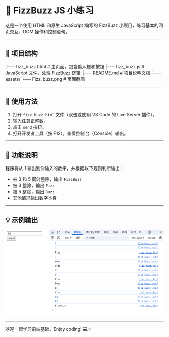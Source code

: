# 🧮 FizzBuzz JS 小练习

这是一个使用 HTML 和原生 JavaScript 编写的 FizzBuzz 小项目，练习基本的网页交互、DOM 操作和控制语句。


---

## 📁 项目结构
├── fizz_buzz.html # 主页面，包含输入框和按钮
├── fizz_buzz.js # JavaScript 文件，处理 FizzBuzz 逻辑
├── README.md # 项目说明文档
└── assets/
    └── Fizz_buzz.png # 页面截图

---

## 🚀 使用方法

1. 打开 `fizz_buzz.html` 文件（双击或使用 VS Code 的 Live Server 插件）。
2. 输入任意正整数。
3. 点击 `send` 按钮。
4. 打开开发者工具（按 F12），查看控制台（Console）输出。

---

## 🔢 功能说明

程序将从 1 输出到你输入的数字，并根据以下规则判断输出：

- 被 3 和 5 同时整除，输出 `FizzBuzz`
- 被 3 整除，输出 `Fizz`
- 被 5 整除，输出 `Buzz`
- 其他情况输出数字本身

---

## 💡 示例输出

![FizzBuzz Screenshot](./assets/Fizz_buzz.png)

---

欢迎一起学习前端基础，Enjoy coding! 💻✨




